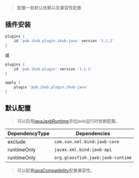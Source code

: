 > 配置一些默认依赖以及兼容性配置

## 插件安装

```groovy
plugins {
    id 'pub.ihub.plugin.ihub-java' version '1.1.2'
}
```

或

```groovy
plugins {
    id 'pub.ihub.plugin' version '1.1.2'
}

apply {
    plugin 'pub.ihub.plugin.ihub-java'
}
```

## 默认配置

> 可以启用[javaJaxbRuntime](/iHub?id=扩展属性)添加jaxb运行时依赖配置。

| DependencyType | Dependencies |
| -------------- | ------------ |
| exclude | `com.sun.xml.bind:jaxb-core` |
| runtimeOnly | `javax.xml.bind:jaxb-api` |
| runtimeOnly | `org.glassfish.jaxb:jaxb-runtime` |

> 可以配置[javaCompatibility](/iHub?id=扩展属性)配置兼容性。
